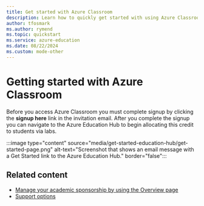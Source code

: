 ```yaml
---
title: Get started with Azure Classroom
description: Learn how to quickly get started with using Azure Classroom.
author: tfosmark
ms.author: rymend
ms.topic: quickstart
ms.service: azure-education
ms.date: 08/22/2024
ms.custom: mode-other
---
```


# Getting started with Azure Classroom

Before you access Azure Classroom you must complete signup by clicking the **signup here** link in the invitation email. After you complete the signup you can navigate to the Azure Education Hub to begin allocating this credit to students via labs.

:::image type="content" source="media/get-started-education-hub/get-started-page.png" alt-text="Screenshot that shows an email message with a Get Started link to the Azure Education Hub." border="false":::

## Related content

- [Manage your academic sponsorship by using the Overview page](hub-overview-page.md)
- [Support options](educator-service-desk.md)
